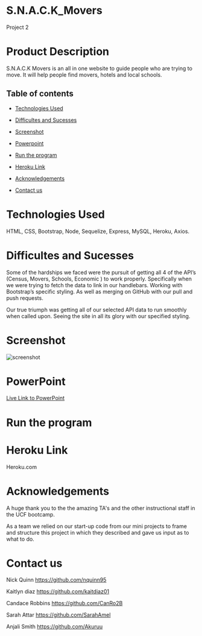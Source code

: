 # S.N.A.C.K_Movers

Project 2

# Product Description

S.N.A.C.K Movers is an all in one website to guide people who are trying to move. It will help people find movers, hotels and local schools.

## Table of contents

- [Technologies Used](#technologies-used)

- [Difficultes and Sucesses](#difficultes-and-sucesses)

- [Screenshot](#screenshot)

- [Powerpoint](#powerpoint)

- [Run the program](#run-the-program)

- [Heroku Link](#heroku-link)

- [Acknowledgements](#acknowledgements)

- [Contact us](#contact-us)




# Technologies Used

HTML,
CSS,
Bootstrap,
Node,
Sequelize,
Express,
MySQL,
Heroku,
Axios.

# Difficultes and Sucesses

Some of the hardships we faced were the pursuit of getting all 4 of the API’s (Census, Movers, Schools, Economic ) to work properly. Specifically when we were trying to fetch the data to link in our handlebars. Working with Bootstrap’s specific styling. As well as merging on GitHub with our pull and push requests.

Our true triumph was getting all of our selected API data to run smoothly when called upon. Seeing the site in all its glory with our specified styling.

# Screenshot
![screenshot](./public/images/screenshot-app.png)

# PowerPoint 
[Live Link to PowerPoint](https://docs.google.com/presentation/d/1vxeFfPbKpidwFww4B79Gf9ixR28NOhGh-aykUJsvzUk/edit#slide=id.g129b2805a28_0_84)

# Run the program
<!-- In order to start the program run `npm install` in your terminal. -->

# Heroku Link

Heroku.com

# Acknowledgements

A huge thank you to the the amazing TA's and the other instructional staff in the UCF bootcamp.

As a team we relied on our start-up code from our mini projects to frame and structure this project in which they described and gave us input as to what to do.

# Contact us

Nick Quinn
https://github.com/nquinn95

Kaitlyn diaz
https://github.com/kaitdiaz01

Candace Robbins
https://github.com/CanRo2B

Sarah Attar
https://github.com/SarahAmel

Anjali Smith
https://github.com/Akuruu
